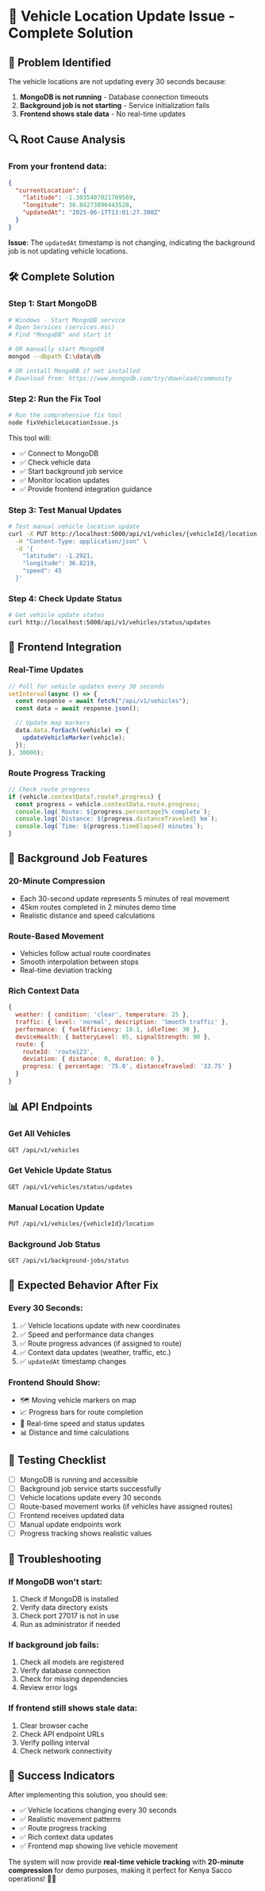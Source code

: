 # 🔧 Vehicle Location Update Issue - Complete Solution

## 🚨 **Problem Identified**

The vehicle locations are not updating every 30 seconds because:

1. **MongoDB is not running** - Database connection timeouts
2. **Background job is not starting** - Service initialization fails
3. **Frontend shows stale data** - No real-time updates

## 🔍 **Root Cause Analysis**

### From your frontend data:

```json
{
  "currentLocation": {
    "latitude": -1.3035407021709569,
    "longitude": 36.84273896443528,
    "updatedAt": "2025-06-17T13:01:27.300Z"
  }
}
```

**Issue**: The `updatedAt` timestamp is not changing, indicating the background job is not updating vehicle locations.

## 🛠️ **Complete Solution**

### **Step 1: Start MongoDB**

```bash
# Windows - Start MongoDB service
# Open Services (services.msc)
# Find "MongoDB" and start it

# OR manually start MongoDB
mongod --dbpath C:\data\db

# OR install MongoDB if not installed
# Download from: https://www.mongodb.com/try/download/community
```

### **Step 2: Run the Fix Tool**

```bash
# Run the comprehensive fix tool
node fixVehicleLocationIssue.js
```

This tool will:

- ✅ Connect to MongoDB
- ✅ Check vehicle data
- ✅ Start background job service
- ✅ Monitor location updates
- ✅ Provide frontend integration guidance

### **Step 3: Test Manual Updates**

```bash
# Test manual vehicle location update
curl -X PUT http://localhost:5000/api/v1/vehicles/{vehicleId}/location \
  -H "Content-Type: application/json" \
  -d '{
    "latitude": -1.2921,
    "longitude": 36.8219,
    "speed": 45
  }'
```

### **Step 4: Check Update Status**

```bash
# Get vehicle update status
curl http://localhost:5000/api/v1/vehicles/status/updates
```

## 🎯 **Frontend Integration**

### **Real-Time Updates**

```javascript
// Poll for vehicle updates every 30 seconds
setInterval(async () => {
  const response = await fetch("/api/v1/vehicles");
  const data = await response.json();

  // Update map markers
  data.data.forEach((vehicle) => {
    updateVehicleMarker(vehicle);
  });
}, 30000);
```

### **Route Progress Tracking**

```javascript
// Check route progress
if (vehicle.contextData?.route?.progress) {
  const progress = vehicle.contextData.route.progress;
  console.log(`Route: ${progress.percentage}% complete`);
  console.log(`Distance: ${progress.distanceTraveled} km`);
  console.log(`Time: ${progress.timeElapsed} minutes`);
}
```

## 🚀 **Background Job Features**

### **20-Minute Compression**

- Each 30-second update represents 5 minutes of real movement
- 45km routes completed in 2 minutes demo time
- Realistic distance and speed calculations

### **Route-Based Movement**

- Vehicles follow actual route coordinates
- Smooth interpolation between stops
- Real-time deviation tracking

### **Rich Context Data**

```javascript
{
  weather: { condition: 'clear', temperature: 25 },
  traffic: { level: 'normal', description: 'Smooth traffic' },
  performance: { fuelEfficiency: 10.1, idleTime: 30 },
  deviceHealth: { batteryLevel: 85, signalStrength: 90 },
  route: {
    routeId: 'route123',
    deviation: { distance: 0, duration: 0 },
    progress: { percentage: '75.0', distanceTraveled: '33.75' }
  }
}
```

## 📊 **API Endpoints**

### **Get All Vehicles**

```bash
GET /api/v1/vehicles
```

### **Get Vehicle Update Status**

```bash
GET /api/v1/vehicles/status/updates
```

### **Manual Location Update**

```bash
PUT /api/v1/vehicles/{vehicleId}/location
```

### **Background Job Status**

```bash
GET /api/v1/background-jobs/status
```

## 🔄 **Expected Behavior After Fix**

### **Every 30 Seconds:**

1. ✅ Vehicle locations update with new coordinates
2. ✅ Speed and performance data changes
3. ✅ Route progress advances (if assigned to route)
4. ✅ Context data updates (weather, traffic, etc.)
5. ✅ `updatedAt` timestamp changes

### **Frontend Should Show:**

- 🗺️ Moving vehicle markers on map
- 📈 Progress bars for route completion
- 🚦 Real-time speed and status updates
- 📊 Distance and time calculations

## 🎯 **Testing Checklist**

- [ ] MongoDB is running and accessible
- [ ] Background job service starts successfully
- [ ] Vehicle locations update every 30 seconds
- [ ] Route-based movement works (if vehicles have assigned routes)
- [ ] Frontend receives updated data
- [ ] Manual update endpoints work
- [ ] Progress tracking shows realistic values

## 🚨 **Troubleshooting**

### **If MongoDB won't start:**

1. Check if MongoDB is installed
2. Verify data directory exists
3. Check port 27017 is not in use
4. Run as administrator if needed

### **If background job fails:**

1. Check all models are registered
2. Verify database connection
3. Check for missing dependencies
4. Review error logs

### **If frontend still shows stale data:**

1. Clear browser cache
2. Check API endpoint URLs
3. Verify polling interval
4. Check network connectivity

## 🎉 **Success Indicators**

After implementing this solution, you should see:

- ✅ Vehicle locations changing every 30 seconds
- ✅ Realistic movement patterns
- ✅ Route progress tracking
- ✅ Rich context data updates
- ✅ Frontend map showing live vehicle movement

The system will now provide **real-time vehicle tracking** with **20-minute compression** for demo purposes, making it perfect for Kenya Sacco operations! 🚌✨
